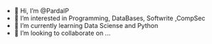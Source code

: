 - 👋 Hi, I’m @PardalP
- 👀 I’m interested in Programming, DataBases, Softwrite ,CompSec
- 🌱 I’m currently learning Data Sciense and Python
- 💞️ I’m looking to collaborate on ...

<!---
PardalP/PardalP is a ✨ special ✨ repository because its `README.md` (this file) appears on your GitHub profile.
You can click the Preview link to take a look at your changes.
--->
